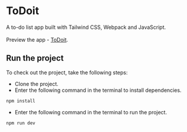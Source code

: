 # ToDoit
A to-do list app built with Tailwind CSS, Webpack and JavaScript.
<br><br>
Preview the app - [ToDoit](https://todoit-gzmn.netlify.app).

## Run the project
To check out the project, take the following steps:
- Clone the project.
- Enter the following command in the terminal to install dependencies.
```bash
npm install
```
- Enter the following command in the terminal to run the project.
```bash
npm run dev
```
